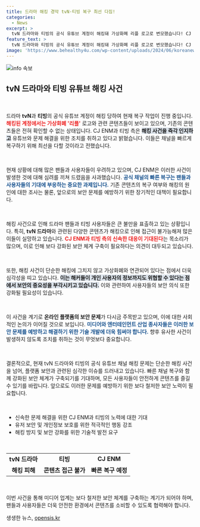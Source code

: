 ```yaml
---
title: 드라마 해킹 경악 tvN·티빙 복구 최선 다짐!
categories:
  - News
excerpt: >
  tvN 드라마와 티빙의 공식 유튜브 계정이 해킹돼 가상화폐 리플 로고로 변모했습니다! CJ ENM은 복구 중이며, 빠른 해결을 약속했습니다. 지금 상황을 확인하세요!
feature_text: >
  tvN 드라마와 티빙의 공식 유튜브 계정이 해킹돼 가상화폐 리플 로고로 변모했습니다! CJ ENM은 복구 중이며, 빠른 해결을 약속했습니다. 지금 상황을 확인하세요!
image: 'https://www.behealthy4u.com/wp-content/uploads/2024/06/koreanews.jpg'
---
```


<p><img src="https://www.behealthy4u.com/wp-content/uploads/2024/06/koreanews.jpg" alt="info 속보" /></p>

<h2 data-ke-size="size26">tvN 드라마와 티빙 유튜브 해킹 사건</h2>

<p data-ke-size="size16">&nbsp;</p>

<p>드라마 <b>tvN</b>과 <b>티빙</b>의 공식 유튜브 계정이 해킹 당하여 현재 복구 작업이 진행 중입니다. <b><span style="color: #ee2323;">해킹된 계정에서는 가상화폐 '리플'</span></b> 로고와 관련 콘텐츠들이 보이고 있으며, 기존의 콘텐츠들은 전혀 확인할 수 없는 상태입니다. CJ ENM과 티빙 측은 <b><span style="background-color: #21538527;">해킹 사건을 즉각 인지하고</span></b> 유튜브와 문제 해결을 위한 조치를 취하고 있다고 밝혔습니다. 이들은 채널을 빠르게 복구하기 위해 최선을 다할 것이라고 전했습니다.</p>

<p data-ke-size="size16">&nbsp;</p>

<p>현재 상황에 대해 많은 팬들과 사용자들이 우려하고 있으며, CJ ENM은 이러한 사건이 발생한 것에 대해 심려를 끼쳐 드렸음을 사과했습니다. <b><span style="color: #1a5490;">공식 채널의 빠른 복구는 팬들과 사용자들의 기대에 부응하는 중요한 과제입니다.</span></b> 기존 콘텐츠의 복구 여부와 해킹의 원인에 대한 조사는 물론, 앞으로의 보안 문제를 예방하기 위한 장기적인 대책이 필요합니다. </p>

<p data-ke-size="size16">&nbsp;</p>

<p>해킹 사건으로 인해 드라마 팬들과 티빙 사용자들은 큰 불만을 표출하고 있는 상황입니다. 특히, <b>tvN 드라마</b>와 관련된 다양한 콘텐츠가 해킹으로 인해 접근이 불가능해져 많은 이들이 실망하고 있습니다. <b><span style="color: #ee2323;">CJ ENM과 티빙 측의 신속한 대응이 기대된다</span></b>는 목소리가 많으며, 이로 인해 보다 강화된 보안 체계 구축이 필요하다는 의견이 대두되고 있습니다.</p>

<p data-ke-size="size16">&nbsp;</p>

<p>또한, 해킹 사건이 단순한 해킹에 그치지 않고 가상화폐와 연관되어 있다는 점에서 더욱 심각성을 띠고 있습니다. <b><span style="background-color: #21538527;">이는 해커들이 개인 사용자의 정보까지도 위협할 수 있다는 점에서 보안의 중요성을 부각시키고 있습니다.</span></b> 이와 관련하여 사용자들의 보안 의식 또한 강화될 필요성이 있습니다.</p>

<p data-ke-size="size16">&nbsp;</p>

<p>이 사건을 계기로 <b>온라인 플랫폼의 보안 문제</b>가 다시금 주목받고 있으며, 이에 대한 사회적인 논의가 이어질 것으로 보입니다. <b><span style="color: #1a5490;">미디어와 엔터테인먼트 산업 종사자들은 이러한 보안 문제를 예방하고 해결하기 위한 기술 개발에 더욱 힘써야 합니다.</span></b> 향후 유사한 사건이 발생하지 않도록 조치를 취하는 것이 무엇보다 중요합니다.</p>

<p data-ke-size="size16">&nbsp;</p>

<p>결론적으로, 현재 tvN 드라마와 티빙의 공식 유튜브 채널 해킹 문제는 단순한 해킹 사건을 넘어, 플랫폼 보안과 관련된 심각한 이슈를 드러내고 있습니다. 빠른 채널 복구와 함께 강화된 보안 체계가 구축되기를 기대하며, 모든 사용자들이 안전하게 콘텐츠를 즐길 수 있기를 바랍니다. 앞으로도 이러한 문제를 예방하기 위한 보다 철저한 보안 노력이 필요합니다. </p>

<p data-ke-size="size16">&nbsp;</p>

<ul>
    <li>신속한 문제 해결을 위한 CJ ENM과 티빙의 노력에 대한 기대</li>
    <li>유저 보안 및 개인정보 보호를 위한 적극적인 행동 강조</li>
    <li>해킹 방지 및 보안 강화를 위한 기술적 발전 요구</li>
</ul>

<p data-ke-size="size16">&nbsp;</p>

<table>
    <tr>
        <td style="text-align: center; height: 17px;"><b>tvN 드라마</b></td>
        <td style="text-align: center; height: 17px;"><b>티빙</b></td>
        <td style="text-align: center; height: 17px;"><b>CJ ENM</b></td>
    </tr>
    <tr>
        <td style="text-align: center; height: 17px;"><b>해킹 피해</b></td>
        <td style="text-align: center; height: 17px;"><b>콘텐츠 접근 불가</b></td>
        <td style="text-align: center; height: 17px;"><b>빠른 복구 예정</b></td>
    </tr>
</table>

<p data-ke-size="size16">&nbsp;</p>

<p>이번 사건을 통해 미디어 업계는 보다 철저한 보안 체계를 구축하는 계기가 되어야 하며, 팬들과 사용자들은 더욱 안전한 환경에서 콘텐츠를 소비할 수 있도록 협력해야 합니다.</p>
생생한 뉴스, <a href="https://opensis.kr" rel="dofollow">opensis.kr</a>


